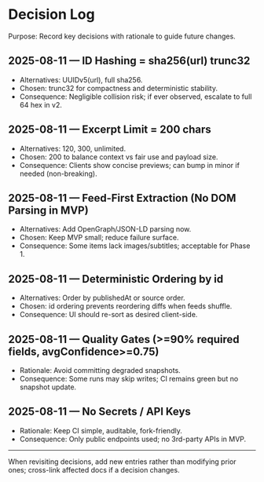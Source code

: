 # Decision Log

Purpose: Record key decisions with rationale to guide future changes.

## 2025-08-11 — ID Hashing = sha256(url) trunc32
- Alternatives: UUIDv5(url), full sha256.
- Chosen: trunc32 for compactness and deterministic stability.
- Consequence: Negligible collision risk; if ever observed, escalate to full 64 hex in v2.

## 2025-08-11 — Excerpt Limit = 200 chars
- Alternatives: 120, 300, unlimited.
- Chosen: 200 to balance context vs fair use and payload size.
- Consequence: Clients show concise previews; can bump in minor if needed (non-breaking).

## 2025-08-11 — Feed-First Extraction (No DOM Parsing in MVP)
- Alternatives: Add OpenGraph/JSON-LD parsing now.
- Chosen: Keep MVP small; reduce failure surface.
- Consequence: Some items lack images/subtitles; acceptable for Phase 1.

## 2025-08-11 — Deterministic Ordering by id
- Alternatives: Order by publishedAt or source order.
- Chosen: id ordering prevents reordering diffs when feeds shuffle.
- Consequence: UI should re-sort as desired client-side.

## 2025-08-11 — Quality Gates (>=90% required fields, avgConfidence>=0.75)
- Rationale: Avoid committing degraded snapshots.
- Consequence: Some runs may skip writes; CI remains green but no snapshot update.

## 2025-08-11 — No Secrets / API Keys
- Rationale: Keep CI simple, auditable, fork-friendly.
- Consequence: Only public endpoints used; no 3rd-party APIs in MVP.

---
When revisiting decisions, add new entries rather than modifying prior ones; cross-link affected docs if a decision changes.
